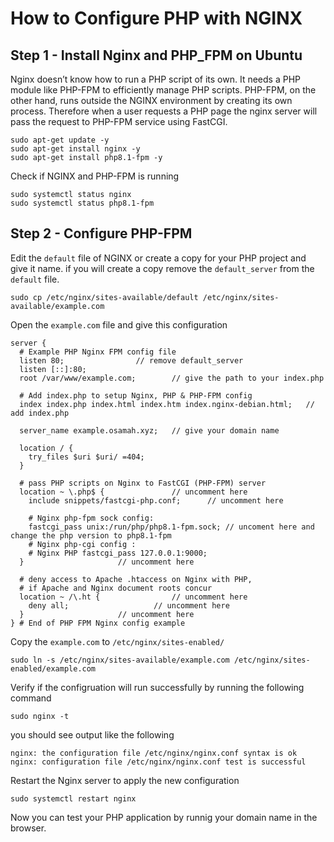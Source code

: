 # How to Configure PHP with NGINX


## Step 1 - Install Nginx and PHP_FPM on Ubuntu
Nginx doesn’t know how to run a PHP script of its own. It needs a PHP module like PHP-FPM to efficiently manage PHP scripts. PHP-FPM, on the other hand, runs outside the NGINX environment by creating its own process. Therefore when a user requests a PHP page the nginx server will pass the request to PHP-FPM service using FastCGI.
```
sudo apt-get update -y
sudo apt-get install nginx -y
sudo apt-get install php8.1-fpm -y
```
Check if NGINX and PHP-FPM is running
```
sudo systemctl status nginx
sudo systemctl status php8.1-fpm
```

## Step 2 - Configure PHP-FPM
Edit the `default` file of NGINX or create a copy for your PHP project and give it name. if you will create a copy remove the `default_server` from the `default` file.
```
sudo cp /etc/nginx/sites-available/default /etc/nginx/sites-available/example.com
```
Open the `example.com` file and give this configuration
```
server {
  # Example PHP Nginx FPM config file
  listen 80;				// remove default_server
  listen [::]:80;
  root /var/www/example.com;		// give the path to your index.php

  # Add index.php to setup Nginx, PHP & PHP-FPM config
  index index.php index.html index.htm index.nginx-debian.html;   // add index.php

  server_name example.osamah.xyz;	// give your domain name

  location / {
    try_files $uri $uri/ =404;
  }

  # pass PHP scripts on Nginx to FastCGI (PHP-FPM) server
  location ~ \.php$ {				// uncomment here
    include snippets/fastcgi-php.conf;		// uncomment here

    # Nginx php-fpm sock config:
    fastcgi_pass unix:/run/php/php8.1-fpm.sock;	// uncoment here and change the php version to php8.1-fpm
    # Nginx php-cgi config :
    # Nginx PHP fastcgi_pass 127.0.0.1:9000;
  }						// uncomment here

  # deny access to Apache .htaccess on Nginx with PHP, 
  # if Apache and Nginx document roots concur
  location ~ /\.ht {				// uncomment here
    deny all;					// uncomment here
  }						// uncomment here
} # End of PHP FPM Nginx config example
```
Copy the `example.com` to `/etc/nginx/sites-enabled/`
```
sudo ln -s /etc/nginx/sites-available/example.com /etc/nginx/sites-enabled/example.com
```
Verify if the configruation will run successfully by running the following command
```
sudo nginx -t
```
you should see output like the following
```
nginx: the configuration file /etc/nginx/nginx.conf syntax is ok
nginx: configuration file /etc/nginx/nginx.conf test is successful
```
Restart the Nginx server to apply the new configuration
```
sudo systemctl restart nginx
```
Now you can test your PHP application by runnig your domain name in the browser.
